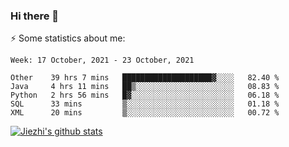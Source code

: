 ### Hi there 👋

⚡ Some statistics about me:


<!--START_SECTION:waka-->
```text
Week: 17 October, 2021 - 23 October, 2021

Other    39 hrs 7 mins   ████████████████████▓░░░░   82.40 % 
Java     4 hrs 11 mins   ██▒░░░░░░░░░░░░░░░░░░░░░░   08.83 % 
Python   2 hrs 56 mins   █▓░░░░░░░░░░░░░░░░░░░░░░░   06.18 % 
SQL      33 mins         ▒░░░░░░░░░░░░░░░░░░░░░░░░   01.18 % 
XML      20 mins         ▒░░░░░░░░░░░░░░░░░░░░░░░░   00.72 % 
```
<!--END_SECTION:waka-->





[![Jiezhi's github stats](https://github-readme-stats.vercel.app/api?username=Jiezhi&show_icons=true)](https://github.com/Jiezhi/github-readme-stats)

<!--
[![Top Langs](https://github-readme-stats.vercel.app/api/top-langs/?username=Jiezhi&hide=javascript,html)](https://github.com/Jiezhi/github-readme-stats)

**Jiezhi/Jiezhi** is a ✨ _special_ ✨ repository because its `README.md` (this file) appears on your GitHub profile.

Here are some ideas to get you started:

- 🔭 I’m currently working on ...
- 🌱 I’m currently learning ...
- 👯 I’m looking to collaborate on ...
- 🤔 I’m looking for help with ...
- 💬 Ask me about ...
- 📫 How to reach me: ...
- 😄 Pronouns: ...
- ⚡ Fun fact: ...
-->

